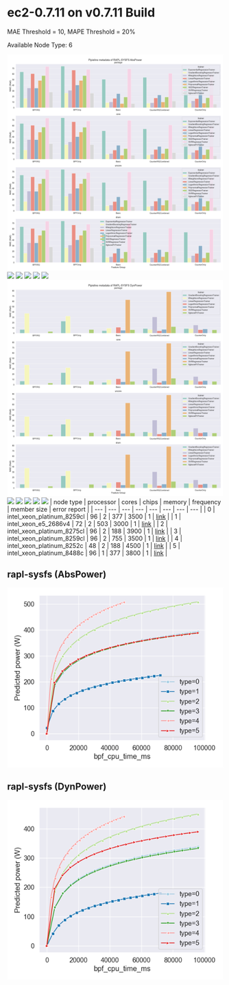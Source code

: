# ec2-0.7.11 on v0.7.11 Build

MAE Threshold = 10, MAPE Threshold = 20%

Available Node Type: 6

![](rapl-sysfs_AbsPower_model_metadata.png)
![](rapl-msr_AbsPower_model_metadata.png)
![](acpi_AbsPower_model_metadata.png)
![](hmc_AbsPower_model_metadata.png)
![](redfish_AbsPower_model_metadata.png)
![](trained_power_model_AbsPower_model_metadata.png)
![](rapl-sysfs_DynPower_model_metadata.png)
![](rapl-msr_DynPower_model_metadata.png)
![](acpi_DynPower_model_metadata.png)
![](hmc_DynPower_model_metadata.png)
![](redfish_DynPower_model_metadata.png)
![](trained_power_model_DynPower_model_metadata.png)
| node type | processor | cores | chips | memory | frequency | member size | error report |
| --- | --- | --- | --- | --- | --- | --- | --- |
| 0 | intel_xeon_platinum_8259cl | 96 | 2 | 377 | 3500 | 1 | [link](./error_report/node_type_0.md) |
| 1 | intel_xeon_e5_2686v4 | 72 | 2 | 503 | 3000 | 1 | [link](./error_report/node_type_1.md) |
| 2 | intel_xeon_platinum_8275cl | 96 | 2 | 188 | 3900 | 1 | [link](./error_report/node_type_2.md) |
| 3 | intel_xeon_platinum_8259cl | 96 | 2 | 755 | 3500 | 1 | [link](./error_report/node_type_3.md) |
| 4 | intel_xeon_platinum_8252c | 48 | 2 | 188 | 4500 | 1 | [link](./error_report/node_type_4.md) |
| 5 | intel_xeon_platinum_8488c | 96 | 1 | 377 | 3800 | 1 | [link](./error_report/node_type_5.md) |
## rapl-sysfs (AbsPower)
![](rapl-sysfs_AbsPower_power_curve.png)
## rapl-sysfs (DynPower)
![](rapl-sysfs_DynPower_power_curve.png)
